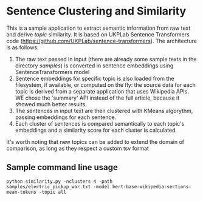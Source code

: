 # Sentence Clustering and Similarity
This is a sample application to extract semantic information from raw text and derive _topic_ similarity.
It is based on UKPLab Sentence Transformers code (https://github.com/UKPLab/sentence-transformers).
The architecture is as follows:
1) The raw text passed in input (there are already some sample texts in the directory _samples_) is converted in sentence embeddings using SentenceTransformers model
2) Sentence embeddings for specific topic is also loaded from the filesystem, if available, or computed on the fly: the source data for each topic is derived from a separate application that uses Wikipedia APIs. WE chose the 'summary' API instead of the full article, because it showed much better results.
3) The sentences in input text are then clustered with KMeans algorythm, passing embeddings for each sentence.
4) Each cluster of sentences is compared semantically to each topic's embeddings and a similarity score for each cluster is calculated.

It's worth noting that new topics can be added to extend the domain of comparison, as long as they respect a custom tsv format

## Sample command line usage

```
python similarity.py -nclusters 4 -path samples/electric_pickup_war.txt -model bert-base-wikipedia-sections-mean-tokens -topic all
```
